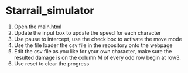 # Starrail_simulator
1. Open the main.html
2. Update the input box to update the speed for each character
3. Use pause to intercept, use the check box to activate the move mode
4. Use the file loader the csv file in the repository onto the webpage
5. Edit the csv file as you like for your own character, make sure the resulted damage is on the column M of every odd row begin at row3.
6. Use reset to clear the progress  
